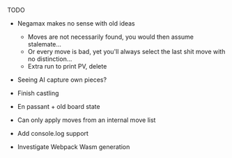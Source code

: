 TODO

- Negamax makes no sense with old ideas 
    - Moves are not necessarily found, you would then assume stalemate...
    - Or every move is bad, yet you'll always select the last shit move with no distinction...
    - Extra run to print PV, delete

- Seeing AI capture own pieces?
- Finish castling
- En passant + old board state
- Can only apply moves from an internal move list 
- Add console.log support
- Investigate Webpack Wasm generation
